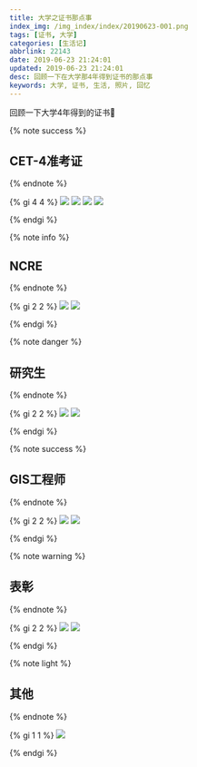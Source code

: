 ```yaml
---
title: 大学之证书那点事
index_img: /img_index/index/20190623-001.png
tags: [证书, 大学]
categories: [生活记]
abbrlink: 22143
date: 2019-06-23 21:24:01
updated: 2019-06-23 21:24:01
desc: 回顾一下在大学那4年得到证书的那点事
keywords: 大学, 证书, 生活, 照片, 回忆
---
```


回顾一下大学4年得到的证书🍉

<!--more-->

{% note success %}

## **CET-4准考证**

{% endnote %}

{% gi 4 4 %}
 ![](/img_index/qita/college/cet4zhunkaozheng.jpeg)
 ![](/img_index/qita/college/cet4.jpeg)
 ![](/img_index/qita/college/cet6zhunkaozheng.jpeg)
 ![](/img_index/qita/college/cet4zs.jpg)

{% endgi %}






{% note info %}
## **NCRE**
{% endnote %}

{% gi 2 2 %}
 ![](/img_index/qita/college/jisuanjizhunkaozheng.jpeg)
 ![](/img_index/qita/college/jisuanjierji.jpg)

{% endgi %}






{% note danger %}
## **研究生**
{% endnote %}

{% gi 2 2 %}
 ![](/img_index/qita/college/yanjiushengzhunkaozheng.jpeg)
 ![](/img_index/qita/college/kaoyan.jpeg)

{% endgi %}





{% note success %}

## **GIS工程师**
{% endnote %}

{% gi 2 2 %}
 ![](/img_index/qita/college/gisgongchengshi.jpg)
 ![](/img_index/qita/college/giszuopin.jpeg)

{% endgi %}





{% note warning %}

## **表彰**
{% endnote %}

{% gi 2 2 %}
 ![](/img_index/qita/college/shixisheng.jpeg)
 ![](/img_index/qita/college/jiangxuejin.jpeg)

{% endgi %}





{% note light %}

## **其他**
{% endnote %}

{% gi 1 1 %}
 ![](/img_index/qita/college/putonghua.jpeg)

{% endgi %}